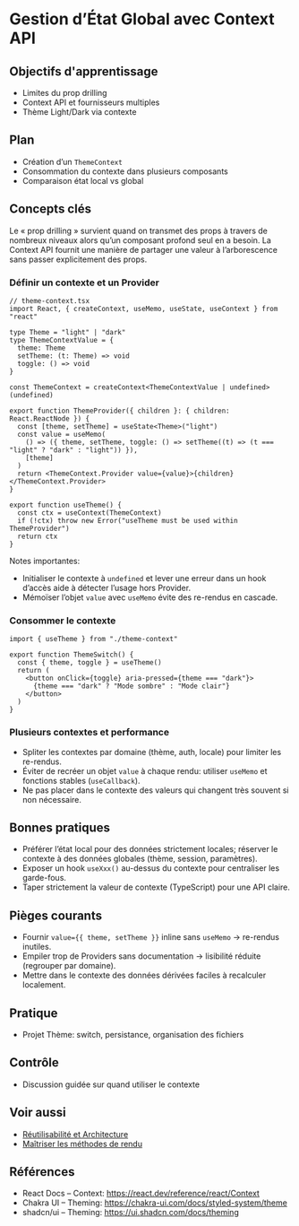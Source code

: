 # Gestion d’État Global avec Context API

## Objectifs d'apprentissage
- Limites du prop drilling
- Context API et fournisseurs multiples
- Thème Light/Dark via contexte

## Plan
- Création d’un `ThemeContext`
- Consommation du contexte dans plusieurs composants
- Comparaison état local vs global

## Concepts clés

Le « prop drilling » survient quand on transmet des props à travers de nombreux niveaux alors qu’un composant profond seul en a besoin. La Context API fournit une manière de partager une valeur à l’arborescence sans passer explicitement des props.

### Définir un contexte et un Provider

```tsx
// theme-context.tsx
import React, { createContext, useMemo, useState, useContext } from "react"

type Theme = "light" | "dark"
type ThemeContextValue = {
  theme: Theme
  setTheme: (t: Theme) => void
  toggle: () => void
}

const ThemeContext = createContext<ThemeContextValue | undefined>(undefined)

export function ThemeProvider({ children }: { children: React.ReactNode }) {
  const [theme, setTheme] = useState<Theme>("light")
  const value = useMemo(
    () => ({ theme, setTheme, toggle: () => setTheme((t) => (t === "light" ? "dark" : "light")) }),
    [theme]
  )
  return <ThemeContext.Provider value={value}>{children}</ThemeContext.Provider>
}

export function useTheme() {
  const ctx = useContext(ThemeContext)
  if (!ctx) throw new Error("useTheme must be used within ThemeProvider")
  return ctx
}
```

Notes importantes:
- Initialiser le contexte à `undefined` et lever une erreur dans un hook d’accès aide à détecter l’usage hors Provider.
- Mémoïser l’objet `value` avec `useMemo` évite des re-rendus en cascade.

### Consommer le contexte

```tsx
import { useTheme } from "./theme-context"

export function ThemeSwitch() {
  const { theme, toggle } = useTheme()
  return (
    <button onClick={toggle} aria-pressed={theme === "dark"}>
      {theme === "dark" ? "Mode sombre" : "Mode clair"}
    </button>
  )
}
```

### Plusieurs contextes et performance

- Spliter les contextes par domaine (thème, auth, locale) pour limiter les re-rendus.
- Éviter de recréer un objet `value` à chaque rendu: utiliser `useMemo` et fonctions stables (`useCallback`).
- Ne pas placer dans le contexte des valeurs qui changent très souvent si non nécessaire.

## Bonnes pratiques
- Préférer l’état local pour des données strictement locales; réserver le contexte à des données globales (thème, session, paramètres).
- Exposer un hook `useXxx()` au-dessus du contexte pour centraliser les garde-fous.
- Taper strictement la valeur de contexte (TypeScript) pour une API claire.

## Pièges courants
- Fournir `value={{ theme, setTheme }}` inline sans `useMemo` → re-rendus inutiles.
- Empiler trop de Providers sans documentation → lisibilité réduite (regrouper par domaine).
- Mettre dans le contexte des données dérivées faciles à recalculer localement.

## Pratique
- Projet Thème: switch, persistance, organisation des fichiers

## Contrôle
- Discussion guidée sur quand utiliser le contexte

## Voir aussi
- [Réutilisabilité et Architecture](./01-reutilisabilite-architecture.md)
- [Maîtriser les méthodes de rendu](../module-2/01-methodes-rendu-nextjs.md)

## Références
- React Docs – Context: https://react.dev/reference/react/Context
- Chakra UI – Theming: https://chakra-ui.com/docs/styled-system/theme
- shadcn/ui – Theming: https://ui.shadcn.com/docs/theming
